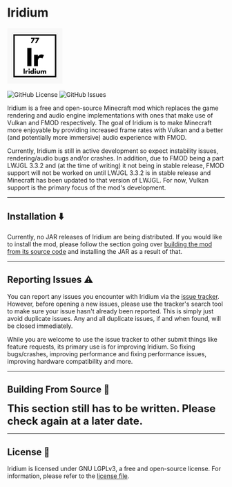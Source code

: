 # Iridium

<img src="src/main/resources/assets/iridium/icon.png" width="128">

![GitHub License](https://img.shields.io/github/license/YoArchh/Iridium)
![GitHub Issues](https://img.shields.io/github/issues/YoArchh/Iridium)

Iridium is a free and open-source Minecraft mod which replaces the game rendering and audio engine implementations with ones that make use of Vulkan and FMOD respectively. The goal of Iridium is to make Minecraft more enjoyable by providing increased frame rates with Vulkan and a better (and potentially more immersive) audio experience with FMOD.

Currently, Iridium is still in active development so expect instability issues, rendering/audio bugs and/or crashes. In addition, due to FMOD being a part LWJGL 3.3.2 and (at the time of writing) it not being in stable release, FMOD support will not be worked on until LWJGL 3.3.2 is in stable release and Minecraft has been updated to that version of LWJGL. For now, Vulkan support is the primary focus of the mod's development.

---

## Installation ⬇️

Currently, no JAR releases of Iridium are being distributed. If you would like to install the mod, please follow the section going over [building the mod from its source code](#building-from-source-) and installing the JAR as a result of that.

---

## Reporting Issues ⚠️

You can report any issues you encounter with Iridium via the [issue tracker](https://github.com/YoArchh/Iridium/issues). However, before opening a new issues, please use the tracker's search tool to make sure your issue hasn't already been reported. This is simply just avoid duplicate issues. Any and all duplicate issues, if and when found, will be closed immediately.

While you are welcome to use the issue tracker to other submit things like feature requests, its primary use is for improving Iridium. So fixing bugs/crashes, improving performance and fixing performance issues, improving hardware compatibility and more.

---

## Building From Source 🔨

<font size="5">**This section still has to be written. Please check again at a later date.**</font>

---

## License 📃

Iridium is licensed under GNU LGPLv3, a free and open-source license. For information, please refer to the [license file](LICENSE).